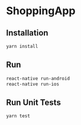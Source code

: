 # ShoppingApp

## Installation

```bash
yarn install
```

## Run

```bash
react-native run-android
react-native run-ios
```

## Run Unit Tests

```bash
yarn test
```
